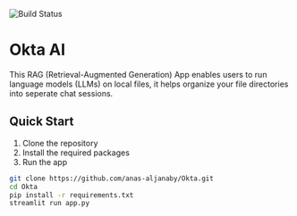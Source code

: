 ![Build Status](https://github.com/anas-aljanaby/Okta/actions/workflows/python-ci.yml/badge.svg)
# Okta AI
This RAG (Retrieval-Augmented Generation) App enables users to run language models (LLMs) on local files, it helps organize your file directories into seperate chat sessions.
## Quick Start
1. Clone the repository
2. Install the required packages
3. Run the app
```bash
git clone https://github.com/anas-aljanaby/Okta.git
cd Okta
pip install -r requirements.txt
streamlit run app.py
```


